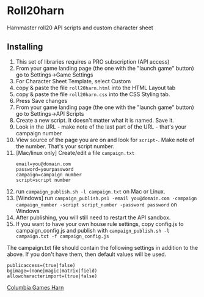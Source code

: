 # Roll20harn
Harnmaster roll20 API scripts and custom character sheet

## Installing
1. This set of libraries requires a PRO subscription (API access)
1. From your game landing page (the one with the "launch game" button) 
   go to Settings->Game Settings
1. For Character Sheet Template, select Custom
1. copy & paste the file ``roll20harn.html`` into the HTML Layout tab
1. copy & paste the file ``roll20harn.css`` into the CSS Styling tab.
1. Press Save changes
1. From your game landing page (the one with the "launch game" button) 
   go to Settings->API Scripts
1. Create a new script. It doesn't matter what it is named. Save it.
1. Look in the URL - make note of the last part of the URL - that's 
   your campaign number
1. View source of the page you are on and look for ```script-```. Make
   note of the number. That's your script number.
1. [Mac/linux only] Create/edit a file ```campaign.txt```
    ```
    email=you@domain.com
    password=yourpassword
    campaign=campaign number
    script=script number
    ```
1. run ```campaign_publish.sh -l campaign.txt``` on Mac or Linux.
1. \[Windows] run ```campaign_publish.ps1 -email you@domain.com -campaign campaign_number -script script_number -password password``` on Windows
1. After publishing, you will still need to restart the API sandbox.
1. If you want to have your own house rule settings, copy config.js to campaign_config.js and publish with
   ```campaign_publish.sh -l campaign.txt -f campaign_config.js```

The campaign.txt file should contain the following settings in addition to the above.
If you don't have them, then default values will be used.
```
publicaccess=(true|false)
bgimage=(none|magic|matrix|field)
allowcharacterimport=(true|false)
```
[Columbia Games Harn](http://columbiagames.com/harn/index.html)
